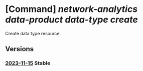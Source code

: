 # [Command] _network-analytics data-product data-type create_

Create data type resource.

## Versions

### [2023-11-15](/Resources/mgmt-plane/L3N1YnNjcmlwdGlvbnMve30vcmVzb3VyY2Vncm91cHMve30vcHJvdmlkZXJzL21pY3Jvc29mdC5uZXR3b3JrYW5hbHl0aWNzL2RhdGFwcm9kdWN0cy97fS9kYXRhdHlwZXMve30=/2023-11-15.xml) **Stable**

<!-- mgmt-plane /subscriptions/{}/resourcegroups/{}/providers/microsoft.networkanalytics/dataproducts/{}/datatypes/{} 2023-11-15 -->
